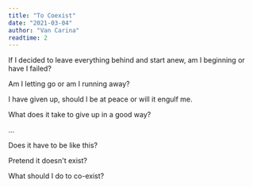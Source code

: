 ```yaml
---
title: "To Coexist"
date: "2021-03-04"
author: "Van Carina"
readtime: 2
---
```


If I decided to leave everything behind and start anew, am I beginning or have I failed?

Am I letting go or am I running away?

I have given up, should I be at peace or will it engulf me.

What does it take to give up in a good way?

...

Does it have to be like this?

Pretend it doesn't exist?

What should I do to co-exist?
